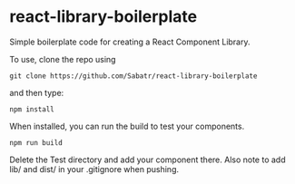 # react-library-boilerplate

Simple boilerplate code for creating a React Component Library. 

To use, clone the repo using

```
git clone https://github.com/Sabatr/react-library-boilerplate
```
and then type:

```
npm install
```

When installed, you can run the build to test your components. 

```
npm run build
```

Delete the Test directory and add your component there.
Also note to add lib/ and dist/ in your .gitignore when pushing.
